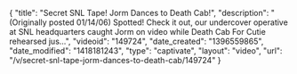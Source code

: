 {
    "title": "Secret SNL Tape! Jorm Dances to Death Cab!",
    "description": "(Originally posted 01\/14\/06) Spotted! Check it out, our undercover operative at SNL headquarters caught Jorm on video while Death Cab For Cutie rehearsed jus...",
    "videoid": "149724",
    "date_created": "1396559865",
    "date_modified": "1418181243",
    "type": "captivate",
    "layout": "video",
    "url": "\/v\/secret-snl-tape-jorm-dances-to-death-cab\/149724"
}